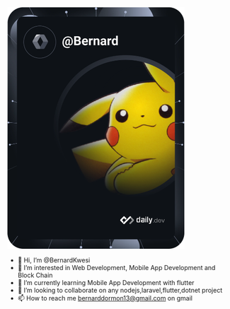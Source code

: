 <a href="https://app.daily.dev/Bernard"><img src="https://github.com/BernardKwesi/BernardKwesi/blob/main/devcard.svg" width="400" alt="Bernard's Dev Card"/></a>


- 👋 Hi, I’m @BernardKwesi
- 👀 I’m interested in Web Development, Mobile App Development and Block Chain
- 🌱 I’m currently learning Mobile App Development with flutter 
- 💞️ I’m looking to collaborate on any nodejs,laravel,flutter,dotnet project
- 📫 How to reach me bernarddormon13@gmail.com on gmail

<!---
BernardKwesi/BernardKwesi is a ✨ special ✨ repository because its `README.md` (this file) appears on your GitHub profile.
You can click the Preview link to take a look at your changes.
--->

